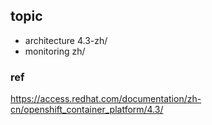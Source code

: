 ## topic

- architecture 4.3-zh/
- monitoring zh/


### ref

https://access.redhat.com/documentation/zh-cn/openshift_container_platform/4.3/
